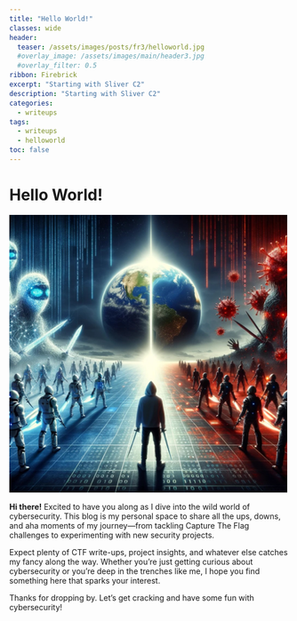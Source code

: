 ```yaml
---
title: "Hello World!"
classes: wide
header:  
  teaser: /assets/images/posts/fr3/helloworld.jpg
  #overlay_image: /assets/images/main/header3.jpg
  #overlay_filter: 0.5
ribbon: Firebrick
excerpt: "Starting with Sliver C2"
description: "Starting with Sliver C2"
categories:
  - writeups
tags:
  - writeups
  - helloworld
toc: false
---
```


# Hello World!

<img src="/assets/images/posts/fr3/helloworld.jpg" alt="Red vs Blue Teams" width="500" class="align-center">

**Hi there!** Excited to have you along as I dive into the wild world of cybersecurity. This blog is my personal space to share all the ups, downs, and aha moments of my journey—from tackling Capture The Flag challenges to experimenting with new security projects.

Expect plenty of CTF write-ups, project insights, and whatever else catches my fancy along the way. Whether you’re just getting curious about cybersecurity or you’re deep in the trenches like me, I hope you find something here that sparks your interest.

Thanks for dropping by. Let’s get cracking and have some fun with cybersecurity!